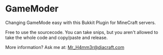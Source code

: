 GameModer
=========

Changing GameMode easy with this Bukkit Plugin for MineCraft servers.



Free to use the sourcecode. You can take snips, but you aren't allowed to take the whole code and copy/paste and release.

More information?
Ask me at: Mr_H4mm3r@diacraft.com